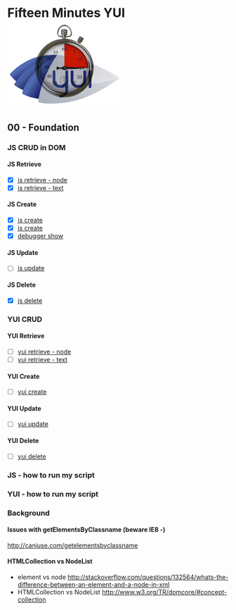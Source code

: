 # Fifteen Minutes YUI ![15mYUI Logo](../images/15mYUI.png)

## 00 - Foundation
### JS CRUD in DOM

#### JS Retrieve

- [x] [js retrieve - node](js_retrieve_00.html)
- [x] [js retrieve - text](js_retrieve_01.html)

#### JS Create

- [x] [js create](js_create_00.html)
- [x] [js create](js_create_01.html)
- [x] [debugger show](js_create_show.txt)

#### JS Update

- [ ] [js update](js_update_00.html)

#### JS Delete
- [x] [js delete](js_delete_00.html)

### YUI CRUD
#### YUI Retrieve
- [ ] [yui retrieve - node](yui_retrieve_00.html)
- [ ] [yui retrieve - text](yui_retrieve_01.html)
#### YUI Create
- [ ] [yui create](yui_create_00.html)

#### YUI Update
- [ ] [yui update](yui_update_00.html)

#### YUI Delete
- [ ] [yui delete](yui_delete_00.html)

### JS - how to run my script

### YUI - how to run my script

### Background

#### Issues with getElementsByClassname (beware IE8 -)
http://caniuse.com/getelementsbyclassname

#### HTMLCollection vs NodeList
* element vs node
http://stackoverflow.com/questions/132564/whats-the-difference-between-an-element-and-a-node-in-xml
* HTMLCollection vs NodeList
http://www.w3.org/TR/domcore/#concept-collection

